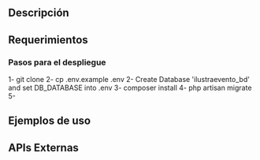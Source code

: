 ## Descripción



## Requerimientos



### Pasos para el despliegue

1-  git clone <URL>
2-  cp .env.example .env
2-  Create Database 'ilustraevento_bd' and set DB_DATABASE into .env
3-  composer install
4-  php artisan migrate
5-  


## Ejemplos de uso



## APIs Externas


